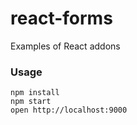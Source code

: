 react-forms
===========

Examples of React addons

### Usage

```
npm install
npm start
open http://localhost:9000
```
